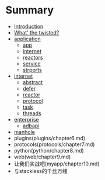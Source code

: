 # Summary

* [Introduction](README.md)
* [What' the twisted?](chapter1.md)
* [application](application/chapter2.md)
   * [app](application/chapter2-1.md)
   * [internet](application/chapter2-2.md)
   * [reactors](application/chapter2-3.md)
   * [service](application/chapter2-4.md)
   * [strports](application/chapter2-5.md)
* [internet](internet/chapter3.md)
   * [abstract](internet/chapter3-1.md)
   * [defer](internet/chapter3-2.md)
   * [reactor](internet/chapter3-3.md)
   * [protocol](internet/chapter3-4.md)
   * [task](internet/chapter3-5.md)
   * [threads](internet/chapter3-6.md)
* [enterprise](enterprise/chapter4.md)
   * [adbapi](enterprise/chapter4.md)
* [manhole](manhole/chapter5.md)
* plugins(plugins/chapter6.md)
* protocols(protocols/chapter7.md)
* python(python/chapter8.md)
* web(web/chapter9.md)
* 让我们实战吧(myapp/chapter10.md)
* 与stackless的千丝万缕

